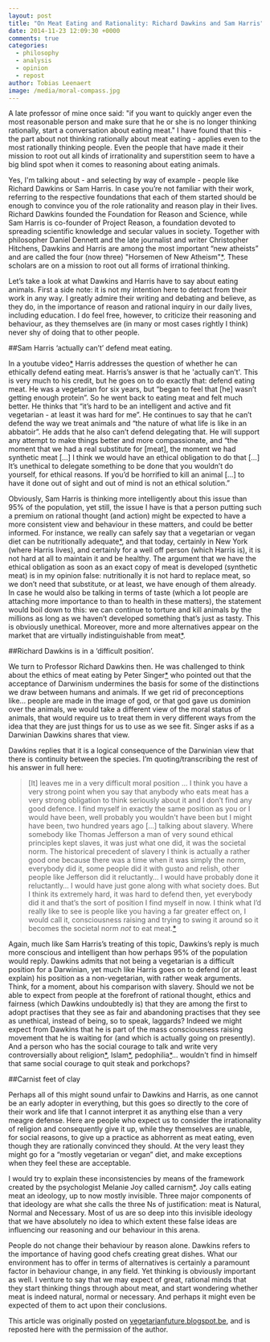 ```yaml
---
layout: post
title: "On Meat Eating and Rationality: Richard Dawkins and Sam Harris"
date: 2014-11-23 12:09:30 +0000
comments: true
categories: 
  - philosophy
  - analysis
  - opinion
  - repost
author: Tobias Leenaert
image: /media/moral-compass.jpg
---
```

A late professor of mine once said: "if you want to quickly anger even the most reasonable person and make sure that he or she is no longer thinking rationally, start a conversation about eating meat." I have found that this - the part about not thinking rationally about meat eating - applies even to the most rationally thinking people. Even the people<!--more--> that have made it their mission to root out all kinds of irrationality and superstition seem to have a big blind spot when it comes to reasoning about eating animals. 

Yes, I'm talking about - and selecting by way of example - people like Richard Dawkins or Sam Harris. In case you’re not familiar with their work, referring to the respective foundations that each of them started should be enough to convince you of the role rationality and reason play in their lives. Richard Dawkins founded the Foundation for Reason and Science, while Sam Harris is co-founder of Project Reason, a foundation devoted to spreading scientific knowledge and secular values in society. Together with philosopher Daniel Dennett and the late journalist and writer Christopher Hitchens, Dawkins and Harris are among the most important “new atheists” and are called the four (now three) "Horsemen of New Atheism"[*](http://en.wikipedia.org/wiki/New_Atheism#.22Four_Horsemen_of_the_Non-Apocalypse.22 "Wikipedia describes Dawkins, Hitchens, Harris and Dennet as ‘the four horsemen of the non-apocalypse’ – a name first used during a public debate in 2007"). These scholars are on a mission to root out all forms of irrational thinking.

Let’s take a look at what Dawkins and Harris have to say about eating animals. First a side note: it is not my intention here to detract from their work in any way. I greatly admire their writing and debating and believe, as they do, in the importance of reason and rational inquiry in our daily lives, including education. I do feel free, however, to criticize their reasoning and behaviour, as they themselves are (in many or most cases rightly I think) never shy of doing that to other people.

##Sam Harris ‘actually can’t’ defend meat eating.

In a youtube video[*](https://www.youtube.com/watch?v=vLFnJ8pWh8g "In the video entitled ‘can you defend meat eating?’ Harris answers the titular question posed by a Redditor [member of the site reddit.com] very briefly and unsatisfactorily") Harris addresses the question of whether he can ethically defend eating meat. Harris’s answer is that he 'actually can’t'. This is very much to his credit, but he goes on to do exactly that: defend eating meat. He was a vegetarian for six years, but “began to feel that [he] wasn’t getting enough protein”. So he went back to eating meat and felt much better. He thinks that “it’s hard to be an intelligent and active and fit vegetarian - at least it was hard for me”. He continues to say that he can’t defend the way we treat animals and “the nature of what life is like in an abbatoir”. He adds that he also can’t defend delegating that. He will support any attempt to make things better and more compassionate, and “the moment that we had a real substitute for [meat], the moment we had synthetic meat [...] I think we would have an ethical obligation to do that [...] It’s unethical to delegate something to be done that you wouldn’t do yourself, for ethical reasons. If you’d be horrified to kill an animal [...] to have it done out of sight and out of mind is not an ethical solution.” 

Obviously, Sam Harris is thinking more intelligently about this issue than 95% of the population, yet still, the issue I have is that a person putting such a premium on rational thought (and action) might be expected to have a more consistent view and behaviour in these matters, and could be better informed. For instance, we really can safely say that a vegetarian or vegan diet can be nutritionally adequate[*](http://www.eatright.org/About/Content.aspx?id=8357 "The American Academy of Nutrition and Dietetics and Dietitians of Canada published a joint position paper in 2003 on vegan diets, in which they wrote that properly planned vegan diets were nutritionally adequate for all stages of life, including pregnancy and lactation. Their position conforms with most major health advisory bodies"), and that today, certainly in New York (where Harris lives), and certainly for a well off person (which Harris is), it is not hard at all to maintain it and be healthy. The argument that we have the ethical obligation as soon as an exact copy of meat is developed (synthetic meat) is in my opinion false: nutritionally it is not hard to replace meat, so we don’t need that substitute, or at least, we have enough of them already. In case he would also be talking in terms of taste (which a lot people are attaching more importance to than to health in these matters), the statement would boil down to this: we can continue to torture and kill animals by the millions as long as we haven’t developed something that’s just as tasty. This is obviously unethical. Moreover, more and more alternatives appear on the market that are virtually indistinguishable from meat[*](http://www.theguardian.com/sustainable-business/food-blog/2014/oct/15/vegan-vegetarian-diet-beef-fishless-filets-meat-substitutes-rise "This recent article for the Guardian charts what they term the ‘exponential growth’ of the meat substitute market, and confirms what we’ve all been noticing at our local supermarkets - more ‘meat substitute’ products are available than ever before").

##Richard Dawkins is in a ‘difficult position’.

We turn to Professor Richard Dawkins then. He was challenged to think about the ethics of meat eating by Peter Singer[*](http://www.youtube.com/watch?v=ti-WcnqUwLM "In this YouTube video (part five of a series called ‘Singer on Animal Rights and Vegetarianism - Great Ideas of Science and Philosophy’) Singer interviews Richard Dawkins on the subject of Animal Rights") who pointed out that the acceptance of Darwinism undermines the basis for some of the distinctions we draw between humans and animals. If we get rid of preconceptions like... people are made in the image of god, or that god gave us dominion over the animals, we would take a different view of the moral status of animals, that would require us to treat them in very different ways from the idea that they are just things for us to use as we see fit. Singer asks if as a Darwinian Dawkins shares that view.

Dawkins replies that it is a logical consequence of the Darwinian view that there is continuity between the species. I’m quoting/transcribing the rest of his answer in full here:

>[It] leaves me in a very difficult moral position ... I think you have a very strong point when you say that anybody who eats meat has a very strong obligation to think seriously about it and I don’t find any good defence. I find myself in exactly the same position as you or I would have been, well probably you wouldn't have been but I might have been, two hundred years ago [...] talking about slavery. Where somebody like Thomas Jefferson a man of very sound ethical principles kept slaves, it was just what one did, it was the societal norm. The historical precedent of slavery I think is actually a rather good one because there was a time when it was simply the norm, everybody did it, some people did it with gusto and relish, other people like Jefferson did it reluctantly… I would have probably done it reluctantly… I would have just gone along with what society does. But I think its extremely hard, it was hard to defend then, yet everybody did it and that’s the sort of position I find myself in now. I think what I’d really like to see is people like you having a far greater effect on, I would call it, consciousness raising and trying to swing it around so it becomes the societal norm *not* to eat meat.[*](http://www.youtube.com/watch?v=ti-WcnqUwLM "Singer on Animal Rights and Vegetarianism - Great Ideas of Science and Philosophy (part 5)")

Again, much like Sam Harris’s treating of this topic, Dawkins’s reply is much more conscious and intelligent than how perhaps 95% of the population would reply. Dawkins admits that not being a vegetarian is a difficult position for a Darwinian, yet much like Harris goes on to defend (or at least explain) his position as a non-vegetarian, with rather weak arguments. Think, for a moment, about his comparison with slavery. Should we not be able to expect from people at the forefront of rational thought, ethics and fairness (which Dawkins undoubtedly is)  that they are among the first to adopt practises that they see as fair and abandoning practises that they see as unethical, instead of being, so to speak, laggards? Indeed we might expect from Dawkins that he is part of the mass consciousness raising movement that he is waiting for (and which is actually going on presently). And a person who has the social courage to talk and write very controversially about religion[*](http://en.wikipedia.org/wiki/The_God_Delusion "His 2006 book ‘The God Delusion’ making him one of the most well known atheists and anti-theists, a position he has continued to advance in subsequent years"), Islam[*](http://freethoughtnation.com/richard-dawkins-islam-is-one-of-the-great-evils-of-the-world/ "Despite accusation of racism, Dawkins has been an outspoken critic of Islam and is particularly critical of the claim that Islam is a ‘religion of peace’ as claimed by so many moderate Muslims. A summary of his position on Islam is available here"), pedophilia[*](https://richarddawkins.net/2013/09/child-abuse-a-misunderstanding-w-polish-translation/ "Perhaps the most controversial topic Dawkins has offered commentary on is peodophillia, of which he was a victim as a child at boarding school. He documented his experiences in his memoir ‘An Appetite for Wonder’. He has been robustly criticised for attempting to delineate degrees of abuse ranging from the ‘mild peodophillia’ of the type he experienced to more egregarious offences. His explanation for his comments is published on his website")... wouldn't find in himself that same social courage to quit steak and porkchops?

##Carnist feet of clay

Perhaps all of this might sound unfair to Dawkins and Harris, as one cannot be an early adopter in everything, but this goes so directly to the core of their work and life that I cannot interpret it as anything else than a very meagre defense. Here are people who expect us to consider the irrationality of religion and consequently give it up, while they themselves are unable, for social reasons, to give up a practice as abhorrent as meat eating, even though they are rationally convinced they should. At the very least they might go for a “mostly vegetarian or vegan” diet, and make exceptions when they feel these are acceptable. 

I would try to explain these inconsistencies by means of the framework created by the psychologist Melanie Joy called carnism[*](http://www.carnism.org/ "A term introduced by Joy in her 2010 book ‘Why we Love Dogs, Eat Pigs and Wear Cows’ which explores the psychology of meat eating. She deines ‘carnism’ as the dominant, yet invisible paradigm in modern culture supporting the choice to consume meat. More on the book and carnism is available at her website"). Joy calls eating meat an ideology, up to now mostly invisible. Three major components of that ideology are what she calls the three Ns of justification: meat is Natural, Normal and Necessary. Most of us are so deep into this invisible ideology that we have absolutely no idea to which extent these false ideas are influencing our reasoning and our behaviour in this arena. 

 People do not change their behaviour by reason alone. Dawkins refers to the importance of having good chefs creating great dishes. What our environment has to offer in terms of alternatives is certainly a paramount factor in behaviour change, in any field. Yet thinking is obviously important as well. I venture to say that we may expect of great, rational minds that they start thinking things through about meat, and start wondering whether meat is indeed natural, normal or necessary. And perhaps it might even be expected of them to act upon their conclusions. 

 <div class="original-appearance">This article was originally posted on <a href="http://vegetarianfuture.blogspot.be/2014/02/on-meat-eating-and-rationality-richard.html">vegetarianfuture.blogspot.be</a>, and is reposted here with the permission of the author.</div>
